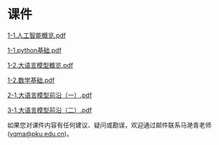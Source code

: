 # 课件

<a href="/slides/1-1.人工智能概览.pdf" download="1-1.人工智能概览.pdf">1-1.人工智能概览.pdf</a>

<a href="/slides/1-1.python基础.pdf" download="1-1.python基础.pdf">1-1.python基础.pdf</a>

<a href="/slides/1-2.大语言模型概览.pdf" download="1-2.大语言模型概览.pdf">1-2.大语言模型概览.pdf</a>

<a href="/slides/1-2.数学基础.pdf" download="1-2.数学基础.pdf">1-2.数学基础.pdf</a>

<a href="/slides/2-1.大语言模型前沿（一）.pdf" download="2-1.大语言模型前沿（一）.pdf">2-1.大语言模型前沿（一）.pdf</a>

<a href="/slides/3-1.大语言模型前沿（二）.pdf" download="3-1.大语言模型前沿（二）.pdf">3-1.大语言模型前沿（二）.pdf</a>

如果您对课件内容有任何建议、疑问或勘误，欢迎通过邮件联系马滟青老师 (yqma@pku.edu.cn)。

